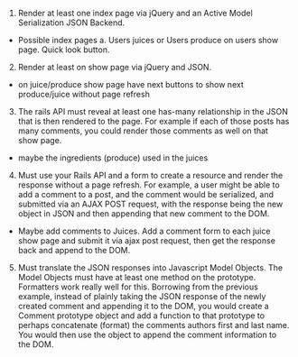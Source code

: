 1. Render at least one index page via jQuery and an Active Model Serialization JSON Backend.
  - Possible index pages
    a. Users juices or Users produce on users show page. Quick look button.

2. Render at least on show page via jQuery and JSON.
  - on juice/produce show page have next buttons to show next produce/juice without page refresh

3. The rails API must reveal at least one has-many relationship in the JSON that is then rendered to the page. For example if each of those posts has many comments, you could render those comments as well on that show page.
  - maybe the ingredients (produce) used in the juices

4. Must use your Rails API and a form to create a resource and render the response without a page refresh. For example, a user might be able to add a comment to a post, and the comment would be serialized, and submitted via an AJAX POST request, with the response being the new object in JSON and then appending that new comment to the DOM.
  - Maybe add comments to Juices. Add a comment form to each juice show page and submit it via ajax post request, then get the response back and append to the DOM.

5. Must translate the JSON responses into Javascript Model Objects. The Model Objects must have at least one method on the prototype. Formatters work really well for this.
Borrowing from the previous example, instead of plainly taking the JSON response of the newly created comment and appending it to the DOM, you would create a Comment prototype object and add a function to that prototype to perhaps concatenate (format) the comments authors first and last name. You would then use the object to append the comment information to the DOM.
